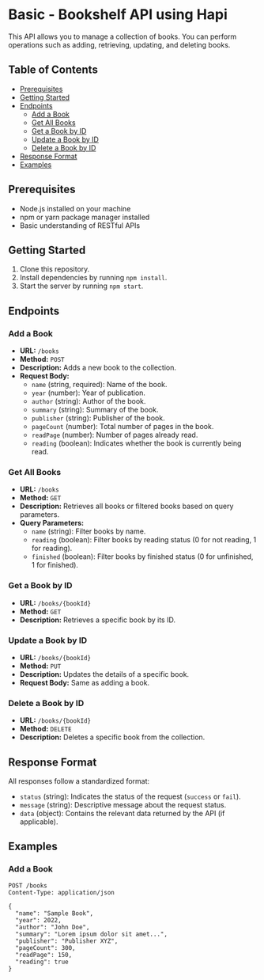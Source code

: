 # Basic - Bookshelf API using Hapi

This API allows you to manage a collection of books. You can perform operations such as adding, retrieving, updating, and deleting books.

## Table of Contents

- [Prerequisites](#prerequisites)
- [Getting Started](#getting-started)
- [Endpoints](#endpoints)
  - [Add a Book](#add-a-book)
  - [Get All Books](#get-all-books)
  - [Get a Book by ID](#get-a-book-by-id)
  - [Update a Book by ID](#update-a-book-by-id)
  - [Delete a Book by ID](#delete-a-book-by-id)
- [Response Format](#response-format)
- [Examples](#examples)

## Prerequisites

- Node.js installed on your machine
- npm or yarn package manager installed
- Basic understanding of RESTful APIs

## Getting Started

1. Clone this repository.
2. Install dependencies by running `npm install`.
3. Start the server by running `npm start`.

## Endpoints

### Add a Book

- **URL:** `/books`
- **Method:** `POST`
- **Description:** Adds a new book to the collection.
- **Request Body:**
  - `name` (string, required): Name of the book.
  - `year` (number): Year of publication.
  - `author` (string): Author of the book.
  - `summary` (string): Summary of the book.
  - `publisher` (string): Publisher of the book.
  - `pageCount` (number): Total number of pages in the book.
  - `readPage` (number): Number of pages already read.
  - `reading` (boolean): Indicates whether the book is currently being read.

### Get All Books

- **URL:** `/books`
- **Method:** `GET`
- **Description:** Retrieves all books or filtered books based on query parameters.
- **Query Parameters:**
  - `name` (string): Filter books by name.
  - `reading` (boolean): Filter books by reading status (0 for not reading, 1 for reading).
  - `finished` (boolean): Filter books by finished status (0 for unfinished, 1 for finished).

### Get a Book by ID

- **URL:** `/books/{bookId}`
- **Method:** `GET`
- **Description:** Retrieves a specific book by its ID.

### Update a Book by ID

- **URL:** `/books/{bookId}`
- **Method:** `PUT`
- **Description:** Updates the details of a specific book.
- **Request Body:** Same as adding a book.

### Delete a Book by ID

- **URL:** `/books/{bookId}`
- **Method:** `DELETE`
- **Description:** Deletes a specific book from the collection.

## Response Format

All responses follow a standardized format:

- `status` (string): Indicates the status of the request (`success` or `fail`).
- `message` (string): Descriptive message about the request status.
- `data` (object): Contains the relevant data returned by the API (if applicable).

## Examples

### Add a Book

```http
POST /books
Content-Type: application/json

{
  "name": "Sample Book",
  "year": 2022,
  "author": "John Doe",
  "summary": "Lorem ipsum dolor sit amet...",
  "publisher": "Publisher XYZ",
  "pageCount": 300,
  "readPage": 150,
  "reading": true
}
